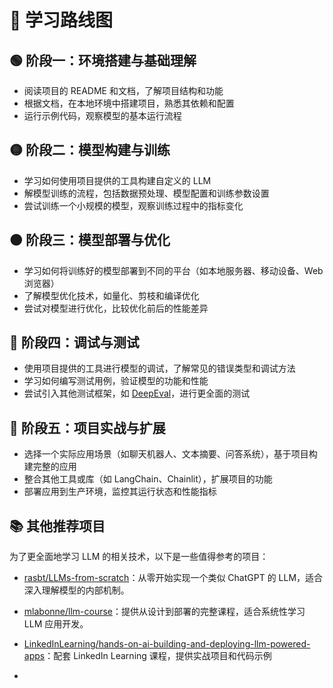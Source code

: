 # 🧭 学习路线图
## 🟢 阶段一：环境搭建与基础理解
- 阅读项目的 README 和文档，了解项目结构和功能
-  根据文档，在本地环境中搭建项目，熟悉其依赖和配置
-  运行示例代码，观察模型的基本运行流程

## 🟡 阶段二：模型构建与训练
- 学习如何使用项目提供的工具构建自定义的 LLM
- 解模型训练的流程，包括数据预处理、模型配置和训练参数设置
- 尝试训练一个小规模的模型，观察训练过程中的指标变化

## 🟠 阶段三：模型部署与优化
- 学习如何将训练好的模型部署到不同的平台（如本地服务器、移动设备、Web 浏览器）
- 了解模型优化技术，如量化、剪枝和编译优化
- 尝试对模型进行优化，比较优化前后的性能差异

## 🔵 阶段四：调试与测试
- 使用项目提供的工具进行模型的调试，了解常见的错误类型和调试方法
- 学习如何编写测试用例，验证模型的功能和性能
- 尝试引入其他测试框架，如 [DeepEval](https://github.com/confident-ai/deepeval)，进行更全面的测试

## 🔴 阶段五：项目实战与扩展
- 选择一个实际应用场景（如聊天机器人、文本摘要、问答系统），基于项目构建完整的应用
- 整合其他工具或库（如 LangChain、Chainlit），扩展项目的功能
- 部署应用到生产环境，监控其运行状态和性能指标

## 📚 其他推荐项目
为了更全面地学习 LLM 的相关技术，以下是一些值得参考的项目：
- [rasbt/LLMs-from-scratch](https://github.com/confident-ai/deepeval)：从零开始实现一个类似 ChatGPT 的 LLM，适合深入理解模型的内部机制。
- [mlabonne/llm-course](https://github.com/mlabonne/llm-course)：提供从设计到部署的完整课程，适合系统性学习 LLM 应用开发。
- [LinkedInLearning/hands-on-ai-building-and-deploying-llm-powered-apps](https://github.com/LinkedInLearning/hands-on-ai-building-and-deploying-llm-powered-apps-4511409)：配套 LinkedIn Learning 课程，提供实战项目和代码示例

- 


